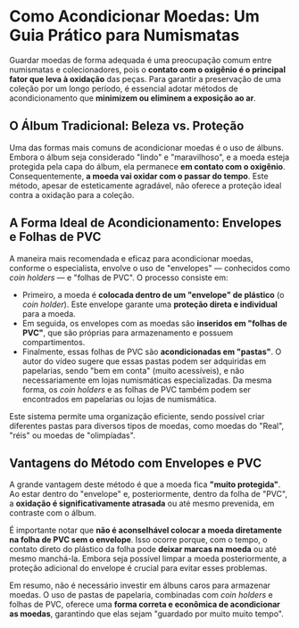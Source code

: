 # Como Acondicionar Moedas: Um Guia Prático para Numismatas

Guardar moedas de forma adequada é uma preocupação comum entre numismatas e colecionadores, pois o **contato com o oxigênio é o principal fator que leva à oxidação** das peças. Para garantir a preservação de uma coleção por um longo período, é essencial adotar métodos de acondicionamento que **minimizem ou eliminem a exposição ao ar**.

## O Álbum Tradicional: Beleza vs. Proteção

Uma das formas mais comuns de acondicionar moedas é o uso de álbuns. Embora o álbum seja considerado "lindo" e "maravilhoso", e a moeda esteja protegida pela capa do álbum, ela permanece **em contato com o oxigênio**. Consequentemente, **a moeda vai oxidar com o passar do tempo**. Este método, apesar de esteticamente agradável, não oferece a proteção ideal contra a oxidação para a coleção.

## A Forma Ideal de Acondicionamento: Envelopes e Folhas de PVC

A maneira mais recomendada e eficaz para acondicionar moedas, conforme o especialista, envolve o uso de "envelopes" — conhecidos como *coin holders* — e "folhas de PVC". O processo consiste em:

- Primeiro, a moeda é **colocada dentro de um "envelope" de plástico** (o *coin holder*). Este envelope garante uma **proteção direta e individual** para a moeda.
- Em seguida, os envelopes com as moedas são **inseridos em "folhas de PVC"**, que são próprias para armazenamento e possuem compartimentos.
- Finalmente, essas folhas de PVC são **acondicionadas em "pastas"**. O autor do vídeo sugere que essas pastas podem ser adquiridas em papelarias, sendo "bem em conta" (muito acessíveis), e não necessariamente em lojas numismáticas especializadas. Da mesma forma, os *coin holders* e as folhas de PVC também podem ser encontrados em papelarias ou lojas de numismática.

Este sistema permite uma organização eficiente, sendo possível criar diferentes pastas para diversos tipos de moedas, como moedas do "Real", "réis" ou moedas de "olimpíadas".

## Vantagens do Método com Envelopes e PVC

A grande vantagem deste método é que a moeda fica **"muito protegida"**. Ao estar dentro do "envelope" e, posteriormente, dentro da folha de "PVC", a **oxidação é significativamente atrasada** ou até mesmo prevenida, em contraste com o álbum.

É importante notar que **não é aconselhável colocar a moeda diretamente na folha de PVC sem o envelope**. Isso ocorre porque, com o tempo, o contato direto do plástico da folha pode **deixar marcas na moeda** ou até mesmo manchá-la. Embora seja possível limpar a moeda posteriormente, a proteção adicional do envelope é crucial para evitar esses problemas.

Em resumo, não é necessário investir em álbuns caros para armazenar moedas. O uso de pastas de papelaria, combinadas com *coin holders* e folhas de PVC, oferece uma **forma correta e econômica de acondicionar as moedas**, garantindo que elas sejam "guardado por muito muito tempo".
